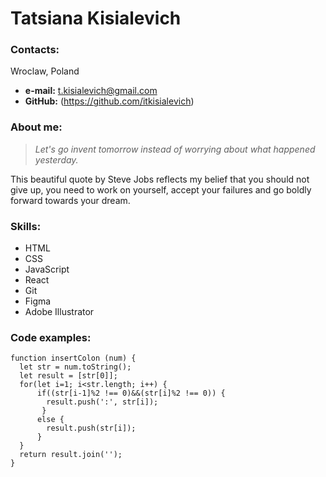 # Tatsiana Kisialevich

### Contacts:

Wroclaw, Poland

- **e-mail:** t.kisialevich@gmail.com
- **GitHub:** (https://github.com/itkisialevich)

### About me:

> _Let's go invent tomorrow instead of worrying about what happened yesterday._

This beautiful quote by Steve Jobs reflects my belief that you should not give up, you need to work on yourself, accept your failures and go boldly forward towards your dream.

### Skills:

- HTML
- CSS
- JavaScript
- React
- Git
- Figma
- Adobe Illustrator

### Code examples:

```
function insertColon (num) {
  let str = num.toString();
  let result = [str[0]];
  for(let i=1; i<str.length; i++) {
      if((str[i-1]%2 !== 0)&&(str[i]%2 !== 0)) {
        result.push(':', str[i]);
       }
      else {
        result.push(str[i]);
      }
  }
  return result.join('');
}
```
